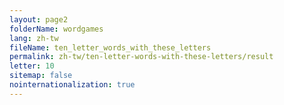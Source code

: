 ```yaml
---
layout: page2
folderName: wordgames
lang: zh-tw
fileName: ten_letter_words_with_these_letters
permalink: zh-tw/ten-letter-words-with-these-letters/result
letter: 10
sitemap: false
nointernationalization: true   
---
```

